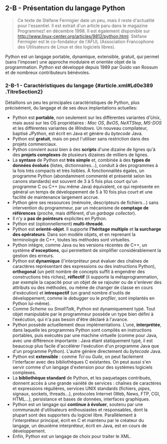 ## 2-B - Présentation du langage Python

> Ce texte de Stéfane Fermigier date un
> peu, mais il reste d'actualité pour l'essentiel. Il est extrait d'un
> article paru dans le magazine Programmez! en décembre 1998. Il
> est également disponible sur
> http://www.linux-center.org/articles/9812/python.html. Stéfane
> Fermigier est le co-fondateur de l'AFUL (Association Francophone des
> Utilisateurs de Linux et des logiciels libres).

Python est un langage portable, dynamique, extensible, gratuit, qui
permet (sans l'imposer) une approche modulaire et orientée objet de la
programmation. Python est développé depuis 1989 par Guido van Rossum et
de nombreux contributeurs bénévoles.

### 2-B-1 - Caractéristiques du langage {#article.xml#Ld0e389 .TitreSection2}

Détaillons un peu les principales caractéristiques de Python, plus
précisément, du langage et de ses deux implantations actuelles:

-   Python est **portable**, non seulement sur les différentes variantes
    d'*Unix*, mais aussi sur les OS propriétaires : *Mac OS*, *BeOS*,
    *NeXTStep*, *MS-DOS* et les différentes variantes de *Windows*. Un
    nouveau compilateur, baptisé *JPython*, est écrit en Java et génère
    du *bytecode* Java.
-   Python est **gratuit**, mais on peut l'utiliser sans restriction
    dans des projets commerciaux.
-   Python convient aussi bien à des **scripts** d'une dizaine de lignes
    qu'à des **projets complexes** de plusieurs dizaines de milliers de
    lignes.
-   La **syntaxe** de Python est **très simple** et, combinée à des
    **types de données évolués** (listes, dictionnaires...), conduit à
    des programmes à la fois très compacts et très lisibles. À
    fonctionnalités égales, un programme Python (abondamment commenté et
    présenté selon les canons standards) est souvent de 3 à 5 fois plus
    court qu'un programme C ou C++ (ou même Java) équivalent, ce qui
    représente en général un temps de développement de 5 à 10 fois plus
    court et une facilité de maintenance largement accrue.
-   Python gère ses ressources (mémoire, descripteurs de fichiers...)
    sans intervention du programmeur, par un mécanisme de **comptage de
    références** (proche, mais différent, d'un *garbage collector*).
-   Il n'y a **pas de pointeurs** explicites en Python.
-   Python est (optionnellement) **multi-threadé**.
-   Python est **orienté-objet**. Il supporte **l'héritage multiple** et
    **la surcharge des opérateurs**. Dans son modèle objets, et en
    reprenant la terminologie de C++, toutes les méthodes sont
    virtuelles.
-   Python intègre, comme Java ou les versions récentes de C++, un
    système **d'exceptions**, qui permettent de simplifier
    considérablement la gestion des erreurs.
-   Python est **dynamique** (l'interpréteur peut évaluer des chaînes de
    caractères représentant des expressions ou des instructions Python),
    **orthogonal** (un petit nombre de concepts suffit à engendrer des
    constructions très riches), **réflectif** (il supporte la
    métaprogrammation, par exemple la capacité pour un objet de se
    rajouter ou de s'enlever des attributs ou des méthodes, ou même de
    changer de classe en cours d'exécution) et **introspectif** (un
    grand nombre d'outils de développement, comme le *debugger* ou le
    *profiler*, sont implantés en Python lui-même).
-   Comme *Scheme* ou *SmallTalk*, Python est dynamiquement typé. Tout
    objet manipulable par le programmeur possède un type bien défini à
    l'exécution, qui n'a pas besoin d'être déclaré à l'avance.
-   Python possède actuellement deux implémentations. L'une,
    **interprétée**, dans laquelle les programmes Python sont compilés
    en instructions portables, puis exécutés par une machine virtuelle
    (comme pour Java, avec une différence importante : Java étant
    statiquement typé, il est beaucoup plus facile d'accélérer
    l'exécution d'un programme Java que d'un programme Python). L'autre
    génère directement du *bytecode* Java.
-   Python est **extensible** : comme *Tcl* ou *Guile*, on peut
    facilement l'interfacer avec des bibliothèques C existantes. On peut
    aussi s'en servir comme d'un langage d'extension pour des systèmes
    logiciels complexes.
-   La **bibliothèque standard** de Python, et les paquetages
    contribués, donnent accès à une grande variété de services : chaînes
    de caractères et expressions régulières, services UNIX standards
    (fichiers, *pipes*, signaux, sockets, threads...), protocoles
    Internet (Web, News, FTP, CGI, HTML...), persistance et bases de
    données, interfaces graphiques.
-   Python est un langage qui **continue à évoluer**, soutenu par une
    communauté d'utilisateurs enthousiastes et responsables, dont la
    plupart sont des supporters du logiciel libre. Parallèlement à
    l'interpréteur principal, écrit en C et maintenu par le créateur du
    langage, un deuxième interpréteur, écrit en Java, est en cours de
    développement.
-   Enfin, Python est un langage de choix pour traiter le XML.

